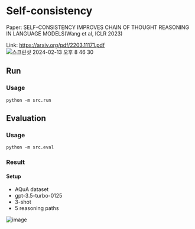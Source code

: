 # Self-consistency

Paper: SELF-CONSISTENCY IMPROVES CHAIN OF THOUGHT REASONING IN LANGUAGE MODELS(Wang et al, ICLR 2023)

Link: https://arxiv.org/pdf/2203.11171.pdf
![스크린샷 2024-02-13 오후 8 46 30](https://github.com/akpe12/Self-consistency/assets/77143331/8a81ac8a-19cb-419d-b411-cdb40af01564)

## Run
### Usage
```
python -m src.run
```
## Evaluation
### Usage
```
python -m src.eval
```
### Result
#### Setup
- AQuA dataset
- gpt-3.5-turbo-0125
- 3-shot
- 5 reasoning paths

![image](https://github.com/akpe12/Self-consistency/assets/77143331/31b2f64d-9a09-477e-a3f7-4f1304d557ae)
